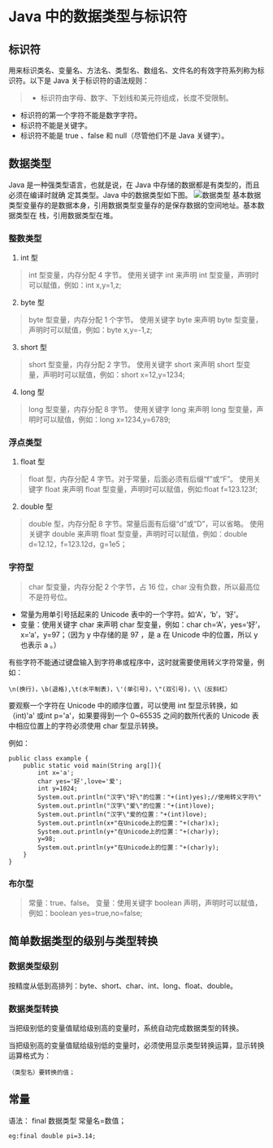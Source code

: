 # Java 中的数据类型与标识符
## 标识符

用来标识类名、变量名、方法名、类型名、数组名、文件名的有效字符系列称为标识符。以下是 Java 关于标识符的语法规则：
> * 标识符由字母、数字、下划线和美元符组成，长度不受限制。
* 标识符的第一个字符不能是数字字符。
* 标识符不能是关键字。
* 标识符不能是 true 、false 和 null（尽管他们不是 Java 关键字）。

## 数据类型

Java 是一种强类型语言，也就是说，在 Java 中存储的数据都是有类型的，而且必须在编译时就确
定其类型。Java 中的数据类型如下图。
![数据类型](http://opshmdbwb.bkt.clouddn.com/%E6%95%B0%E6%8D%AE%E7%B1%BB%E5%9E%8B.jpg "数据类型")
基本数据类型变量存的是数据本身，引用数据类型变量存的是保存数据的空间地址。基本数据类型在
栈，引用数据类型在堆。

### 整数类型

1. int 型
>int 型变量，内存分配 4 字节。
 使用关键字 int 来声明 int 型变量，声明时可以赋值，例如：int x,y=1,z;

2. byte 型
>byte 型变量，内存分配 1 个字节。
 使用关键字 byte 来声明 byte 型变量，声明时可以赋值，例如：byte x,y=-1,z;

3. short 型
>short 型变量，内存分配 2 字节。
 使用关键字 short 来声明 short 型变量，声明时可以赋值，例如：short x=12,y=1234;

4. long 型
>long 型变量，内存分配 8 字节。
 使用关键字 long 来声明 long 型变量，声明时可以赋值，例如：long x=1234,y=6789;

### 浮点类型

1. float 型
>float 型，内存分配 4 字节。对于常量，后面必须有后缀“f”或“F”。
 使用关键字 float 来声明 float 型变量，声明时可以赋值，例如:float f=123.123f;

2. double 型
>double 型，内存分配 8 字节。常量后面有后缀“d”或“D”，可以省略。
 使用关键字 double 来声明 float 型变量，声明时可以赋值，例如：double d=12.12，f=123.12d，g=1e5；


### 字符型

> char 型变量，内存分配 2 个字节，占 16 位，char 没有负数，所以最高位不是符号位。
 * 常量为用单引号括起来的 Unicode 表中的一个字符。如‘A’，‘b’，‘好’。
 * 变量：使用关键字 char 来声明 char 型变量，例如：char ch=‘A’，yes=‘好’，x=‘a’，y=97；（因为 y 中存储的是 97 ，是 a 在 Unicode 中的位置，所以 y 也表示 a 。）

有些字符不能通过键盘输入到字符串或程序中，这时就需要使用转义字符常量，例如：

    \n(换行)，\b(退格),\t(水平制表)，\'(单引号)，\"(双引号)，\\（反斜杠）

要观察一个字符在 Unicode 中的顺序位置，可以使用 int 型显示转换，如 （int)'a' 或int p='a'，如果要得到一个 0~65535 之间的数所代表的 Unicode 表中相应位置上的字符必须使用 char 型显示转换。

例如：

    public class example {
	    public static void main(String arg[]){
		    int x='a';
		    char yes='好',love='爱';
		    int y=1024;
		    System.out.println("汉字\"好\"的位置："+(int)yes);//使用转义字符\"
		    System.out.println("汉字\"爱\"的位置："+(int)love);
		    System.out.println("汉字\"爱的位置："+(int)love);
		    System.out.println(x+"在Unicode上的位置："+(char)x);
		    System.out.println(y+"在Unicode上的位置："+(char)y);
		    y=98;
		    System.out.println(y+"在Unicode上的位置："+(char)y);
	    }
    }

### 布尔型

>常量：true、false。
 变量：使用关键字 boolean 声明，声明时可以赋值，例如：boolean yes=true,no=false;

## 简单数据类型的级别与类型转换

### 数据类型级别

按精度从低到高排列：byte、short、char、int、long、float、double。

### 数据类型转换
当把级别低的变量值赋给级别高的变量时，系统自动完成数据类型的转换。

当把级别高的变量值赋给级别低的变量时，必须使用显示类型转换运算，显示转换运算格式为：

    （类型名）要转换的值；

## 常量
语法：
    final 数据类型 常量名=数值；

    eg:final double pi=3.14;
